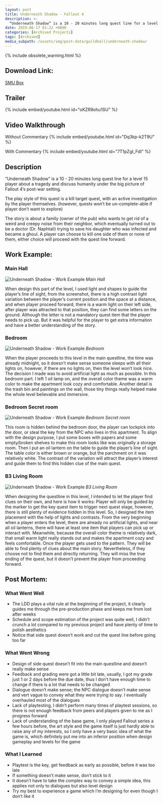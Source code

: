 ```yaml
---
layout: post
title: Underneath Shadow - Fallout 4
description: >-
  “Underneath Shadow” is a 10 - 20 minutes long quest line for a level 15 player about a tragedy and discuss humanity under the big picture of Fallout 4’s post-war setting.
date: 2019-06-17 01:22 +0800
categories: [Archived Projects]
tags: [Archived]
media_subpath: /assets/img/post-data/guildhall/underneath-shadow/
---
```


{% include obsolete_warning.html %}

## Download Link:
[SMU Box]

## Trailer
{% include embed/youtube.html id="oKZR9ohu1SU" %}

## Video Walkthrough
Without Commentary
{% include embed/youtube.html id="Dq3kp-k2T9U" %}

With Commentary
{% include embed/youtube.html id="7T1pZgI_FdI" %}

## Description
“Underneath Shadow” is a 10 - 20 minutes long quest line for a level 15 player about a tragedy and discuss humanity under the big picture of Fallout 4’s post-war setting.


The play style of this quest is a kill target quest, with an active investigation by the player themselves. (however, quests won’t be un-complete-able if player don’t want to explore)


The story is about a family (owner of the pub) who wants to get rid of a weird and creepy noise from their neighbor, which eventually turned out to be a doctor (Dr. Naphtali) trying to save his daughter who was infected and became a ghoul. A player can choose to kill one side of them or none of them, either choice will proceed with the quest line forward.

[SMU Box]: https://smu.box.com/s/lmixlqk1jrgi7kicawdo2z36b36iyada

## Work Example:
### Main Hall
![Underneath Shadow - Work Example](underneath_shadow_14.webp)
_Main Hall_

When design this part of the level, I used light and shapes to guide the player’s line of sight, from the screenshot, there is a high contrast light variation between the player’s current position and the space at a distance, and when player proceed forward, there is a warm light on their left side, after player was attracted to that position, they can find some letters on the ground. Although the letter is not a mandatory quest item that the player needs to pick up. But it was helpful for the player to get extra information and have a better understanding of the story.

### Bedroom
![Underneath Shadow - Work Example](underneath_shadow_15.webp)
_Bedroom_

When the player proceeds to this level in the main questline, the time was already midnight, so it doesn’t make sense someone sleeps with all their lights on, however, if there are no lights on, then the level won’t look nice. The decision I made was to avoid artificial light as much as possible. In this bedroom part. I left 1 oil lamp on, and the overall color theme was a warm color to make the apartment look cozy and comfortable. Another detail is the trash bin and paintings on the wall, those tiny things really helped make the whole level believable and immersive.

### Bedroom Secret room
![Underneath Shadow - Work Example](underneath_shadow_16.webp)
_Bedroom Secret room_

This room is hidden behind the bedroom door, the player can lockpick into the door, or steal the key from the NPC who lives in this apartment. To align with the design purpose, I put some boxes with papers and some empty/broken shelves to make this room looks like was originally a storage room. Then I put an oil lantern on the table to guide the player’s line of sight. The table color is either brown or orange, but the parchment on it was relatively white. The contrast of the variation will attract the player’s interest and guide them to find this hidden clue of the main quest.

### B3 Living Room
![Underneath Shadow - Work Example](underneath_shadow_17.webp)
_B3 Living Room_

When designing the questline in this level, I intended to let the player find clues on their own, and here is how it works: Player will only be guided by the marker to get the key quest item to trigger next quest stage, however, there is still plenty of evidence hidden in this level. So, I designed the item placement with the help of lights and contrasts. From the very beginning when a player enters the level, there are already no artificial lights, and near all oil lanterns, there will have at least one item that players can pick up or interact with. Meanwhile, because the overall color theme is relatively dark, that small warm light really stands out and makes the apartment cozy and feels comfortable. Once the player gets used to the pattern. They will be able to find plenty of clues about the main story. Nevertheless, if they choose not to find them and directly returning. They will miss the true ending of the quest, but it doesn’t prevent the player from proceeding forward.

## Post Mortem:
### What Went Well
- The LDD plays a vital rule at the beginning of the project, it clearly guides me through the pre-production phase and keeps me from lost after weeks
- Schedule and scope estimation of the project was quite well, I didn’t crunch a lot compared to my previous project and have plenty of time to polish aesthetics
- Notice that side quest doesn’t work and cut the quest line before going too far

### What Went Wrong

- Design of side quest doesn’t fit into the main questline and doesn’t really make sense
- Feedback and grading were got a little bit late, usually, I got my grade just 1 or 2 days before the due date, thus I don’t have enough time to change if there is a lot that needs to be changed
- Dialogue doesn’t make sense; the NPC dialogue doesn’t make sense and vert vague to convey what they were trying to say. I eventually overhauled most of the dialogues
- Lack of playtesting, I didn’t perform many times of playtest sessions, so there is not enough feedback from peers and players given to me as I progress forward
- Lack of understanding of the base game, I only played Fallout series a few hours before, the art style and the game itself is just hardly able to raise any of my interests, so I only have a very basic idea of what the game is, which definitely put me into an inferior position when design gameplay and levels for the game

### What I Learned
- Playtest is the key, get feedback as early as possible, before it was too late
- If something doesn’t make sense, don’t stick to it
- It doesn’t have to take the complex way to convey a simple idea, this applies not only to dialogues but also level design
- Try my best to experience a game which I’m designing for even though I don’t like it


